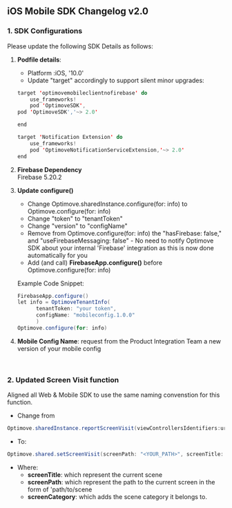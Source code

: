 ## iOS Mobile SDK Changelog v2.0

### 1. SDK Configurations

Please update the following SDK Details as follows:

 1. **Podfile details**:
	 - Platform :iOS, '10.0'
	 - Update "target" accordingly to support silent minor upgrades:
	```java
	target 'optimovemobileclientnofirebase' do
	    use_frameworks!
	    pod 'OptimoveSDK',
	pod 'OptimoveSDK','~> 2.0'

	end

	target 'Notification Extension' do
	    use_frameworks!
	    pod 'OptimoveNotificationServiceExtension,'~> 2.0'
	end
	```

 2. **Firebase Dependency**  
Firebase 5.20.2

 3. **Update configure()**  

	- Change Optimove.sharedInstance.configure(for: info) to Optimove.configure(for: info) 
	- Change "token" to "tenantToken"
	- Change "version" to "configName"
	- Remove from Optimove.configure(for: info) the "hasFirebase: false," and "useFirebaseMessaging: false" - No need to notify Optimove SDK about your internal 'Firebase' integration as this is now done automatically for you
	- Add (and call) **FirebaseApp.configure()** before Optimove.configure(for: info) 

	Example Code Snippet:
	```java
	FirebaseApp.configure()
	let info = OptimoveTenantInfo(
          tenantToken: "your token",
          configName: "mobileconfig.1.0.0"
          )
    Optimove.configure(for: info)
	```

 4. **Mobile Config Name**: request from the Product Integration Team a new version of your mobile config

<br/>

### 2. Updated Screen Visit function
Aligned all Web & Mobile SDK to use the same naming convenstion for this function.

- Change from 
```java
Optimove.sharedInstance.reportScreenVisit(viewControllersIdentifiers:url:category)
```

- To:
```java
Optimove.shared.setScreenVisit(screenPath: "<YOUR_PATH>", screenTitle: "<YOUR_TITLE>", screenCategory: "<OPTIONAL: YOUR_CATEGORY>")
```
- Where:
	 - **screenTitle**: which represent the current scene
	 - **screenPath**: which represent the path to the current screen in the form of 'path/to/scene
	 - **screenCategory**: which adds the scene category it belongs to. 


